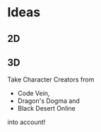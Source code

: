 # Ideas

## 2D


## 3D

Take Character Creators from
    
- Code Vein,
- Dragon's Dogma and
- Black Desert Online

into account! 
